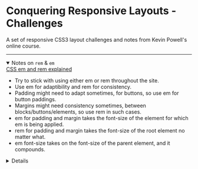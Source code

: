 <h1>Conquering Responsive Layouts - Challenges</h1>
<p>A set of responsive CSS3 layout challenges and notes from Kevin Powell's online course.</p>

<hr>

<details open>
    <summary>Notes on <code>rem</code> & <code>em</code></summary>
    <a href="https://www.youtube.com/watch?v=_-aDOAMmDHI">CSS em and rem explained</a>
    <ul>
        <li>Try to stick with using either em or rem throughout the site.</li>
        <li>Use em for adaptibility and rem for consistency.</li>
        <li>Padding might need to adapt sometimes, for buttons, so use em for button paddings.</li>
        <li>Margins might need consistency sometimes, between blocks/buttons/elements, so use rem in such cases.</li>
        <li>em for padding and margin takes the font-size of the element for which em is being applied.</li>
        <li>rem for padding and margin takes the font-size of the root element no matter what.</li>
        <li>em font-size takes on the font-size of the parent element, and it compounds.</li>
    </ul>
<details>

<details open>
    <summary><b>Using Percentages for Width, and Avoiding Heights</b></summary>
    <p>Learned that using percentage for width is recommended for responsive layouts. Also, height should not be used in many cases to avoid overflowing content when displaying the webpage in smaller viewport sizes.</p>
    <ul>
        <li>👨‍💻 <a href="https://github.com/jiparkdev/conquer-responsive-layouts/tree/master/percentages-width">Source Code</a></li>
        <li>🔗 <a href="https://jiparkdev.github.io/conquer-responsive-layouts/percentages-width">Live Demo</a></li>
    </ul>
</details>

<details open>
    <summary><b>Using Max-Width and Width Properties</b></summary>
    <p>Learned that max-width property could help us in avoiding the issue of content stretching out too much on larger viewport sizes. So, the recommendation is to have both widths as a percentage and max-width as a fixed value.</p>
    <ul>
        <li>👨‍💻 <a href="https://github.com/jiparkdev/conquer-responsive-layouts/tree/master/percentages-width">Source Code</a></li>
        <li>🔗 <a href="https://jiparkdev.github.io/conquer-responsive-layouts/max-width">Live Demo</a></li>
    </ul>
</details>
